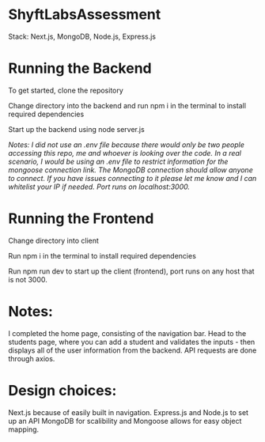 # ShyftLabsAssessment


Stack:
Next.js, MongoDB, Node.js, Express.js

# Running the Backend
To get started, clone the repository

Change directory into the backend and run npm i in the terminal to install required dependencies

Start up the backend using node server.js

_Notes:_
_I did not use an .env file because there would only be two people accessing this repo, me and whoever is looking over the code.
In a real scenario, I would be using an .env file to restrict information for the mongoose connection link.
The MongoDB connection should allow anyone to connect. If you have issues connecting to it please let me know and I can whitelist your IP if needed._
_Port runs on localhost:3000._

# Running the Frontend

Change directory into client

Run npm i in the terminal to install required dependencies

Run npm run dev to start up the client (frontend), port runs on any host that is not 3000.

# Notes:
I completed the home page, consisting of the navigation bar.
Head to the students page, where you can add a student and validates the inputs - then displays all of the user information from the backend.
API requests are done through axios.

# Design choices:
Next.js because of easily built in navigation.
Express.js and Node.js to set up an API
MongoDB for scalibility and Mongoose allows for easy object mapping.
